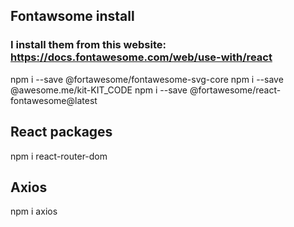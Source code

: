 
## Fontawsome install 
### I install them from this website: https://docs.fontawesome.com/web/use-with/react
npm i --save @fortawesome/fontawesome-svg-core
npm i --save @awesome.me/kit-KIT_CODE
npm i --save @fortawesome/react-fontawesome@latest

## React packages
npm i react-router-dom

## Axios 
npm i axios